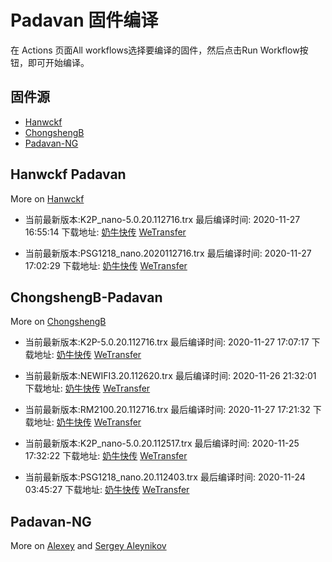 # Padavan 固件编译
在 Actions 页面All workflows选择要编译的固件，然后点击Run Workflow按钮，即可开始编译。
## 固件源

- [Hanwckf](#Hanwckf-Padavan)
- [ChongshengB](#ChongshengB-Padavan)
- [Padavan-NG](#Padavan-NG)

## Hanwckf Padavan
More on [Hanwckf](https://github.com/hanwckf/rt-n56u/)

* 当前最新版本:K2P_nano-5.0.20.112716.trx  最后编译时间: 2020-11-27 16:55:14  下载地址: [奶牛快传](https://cowtransfer.com/s/804e837aa28b42)  [WeTransfer](https://we.tl/t-IIXl0MA8xT)

* 当前最新版本:PSG1218_nano.2020112716.trx  最后编译时间: 2020-11-27 17:02:29  下载地址: [奶牛快传](https://cowtransfer.com/s/430f7442bb0a40)  [WeTransfer](https://we.tl/t-eLeVumt0lP)


















## ChongshengB-Padavan
More on [ChongshengB](https://github.com/chongshengB/rt-n56u)



* 当前最新版本:K2P-5.0.20.112716.trx  最后编译时间: 2020-11-27 17:07:17  下载地址: [奶牛快传](https://cowtransfer.com/s/2a7eee52a81f4e)  [WeTransfer](https://we.tl/t-Mh48oBhGFF)

* 当前最新版本:NEWIFI3.20.112620.trx  最后编译时间: 2020-11-26 21:32:01  下载地址: [奶牛快传](https://cowtransfer.com/s/533b0fea25514b)  [WeTransfer](https://we.tl/t-oguN2JSeAO)

* 当前最新版本:RM2100.20.112716.trx  最后编译时间: 2020-11-27 17:21:32  下载地址: [奶牛快传](https://cowtransfer.com/s/185ea7dd1e3848)  [WeTransfer](https://we.tl/t-okmtNdMCeT)

* 当前最新版本:K2P_nano-5.0.20.112517.trx  最后编译时间: 2020-11-25 17:32:22  下载地址: [奶牛快传](https://cowtransfer.com/s/4c9b5eec138d45)  [WeTransfer](https://we.tl/t-FQvyJVhfQP)

* 当前最新版本:PSG1218_nano.20.112403.trx  最后编译时间: 2020-11-24 03:45:27  下载地址: [奶牛快传]()  [WeTransfer](https://we.tl/t-QEMlhUqVqy)













## Padavan-NG
More on [Alexey](https://gitlab.com/dm38/padavan-ng) and [Sergey Aleynikov](https://github.com/dur-randir/padavan-ng)
